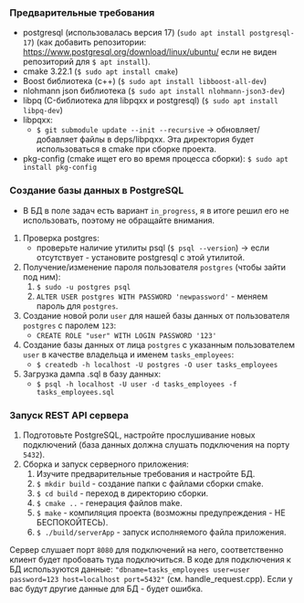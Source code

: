 ### Предварительные требования

- postgresql (использовалась версия 17) (`sudo apt install postgresql-17`) (как добавить репозитории: https://www.postgresql.org/download/linux/ubuntu/ если не виден репозиторий для `$ apt install`).
- cmake 3.22.1 (`$ sudo apt install cmake`)
- Boost библиотека (c++) (`$ sudo apt install libboost-all-dev`)
- nlohmann json библиотека (`$ sudo apt install nlohmann-json3-dev`)
- libpq (C-библиотека для libpqxx и postgresql) (`$ sudo apt install libpq-dev`)
- libpqxx:
    - `$ git submodule update --init --recursive` -> обновляет/добавляет файлы в deps/libpqxx. Эта директория
    будет использоваться в cmake при сборке проекта.
- pkg-config (cmake ищет его во время процесса сборки): `$ sudo apt install pkg-config`

### Создание базы данных в PostgreSQL

- В БД в поле задач есть вариант `in_progress`, я в итоге решил его не использовать, поэтому не обращайте внимания.

1. Проверка postgres:
    - проверьте наличие утилиты psql (`$ psql --version`) -> если отсутствует - установите postgresql с этой утилитой.
2. Получение/изменение пароля пользователя `postgres` (чтобы зайти под ним):
    1. `$ sudo -u postgres psql`
    2. `ALTER USER postgres WITH PASSWORD 'newpassword'` - меняем пароль для `postgres`.
3. Создание новой роли `user` для нашей базы данных от пользователя `postgres` с паролем `123`:
    - `CREATE ROLE "user" WITH LOGIN PASSWORD '123'`
4. Создание базы данных от лица `postgres` с указанным пользователем `user` в качестве владельца и именем `tasks_employees`:
    - `$ createdb -h localhost -U postgres -O user tasks_employees`
5. Загрузка дампа .sql в базу данных:
    - `$ psql -h localhost -U user -d tasks_employees -f tasks_employees.sql`

### Запуск REST API сервера

1. Подготовьте PostgreSQL, настройте прослушивание новых подключений (база данных должна слушать подключения на порту `5432`).
2. Сборка и запуск серверного приложения:
    1. Изучите предварительные требования и настройте БД.
    2. `$ mkdir build` - создание папки с файлами сборки cmake.
    3. `$ cd build` - переход в директорию сборки.
    4. `$ cmake ..` - генерация файлов make.
    5. `$ make` - компиляция проекта (возможны предупреждения - НЕ БЕСПОКОЙТЕСЬ).
    6. `$ ./build/serverApp` - запуск исполняемого файла приложения.

Сервер слушает порт `8080` для подключений на него, соответственно клиент будет пробовать туда подключиться.
В коде для подключения к БД используются данные:
`"dbname=tasks_employees user=user password=123 host=localhost port=5432"` (см. handle_request.cpp).
Если у вас будут другие данные для БД - будет ошибка.